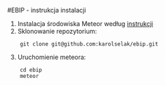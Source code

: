 #EBIP - instrukcja instalacji

1. Instalacja środowiska Meteor według [instrukcji](https://www.meteor.com/install)
2. Sklonowanie repozytorium:
```
    git clone git@github.com:karolselak/ebip.git
```
3. Uruchomienie meteora:
```
    cd ebip
    meteor
```
